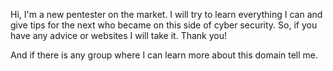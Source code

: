 Hi, I'm a new pentester on the market. I will try to learn everything I can and give tips for the next who became on this side of cyber security.
So, if you have any advice or websites I will take it. Thank you!

And if there is any group where I can learn more about this domain tell me.
